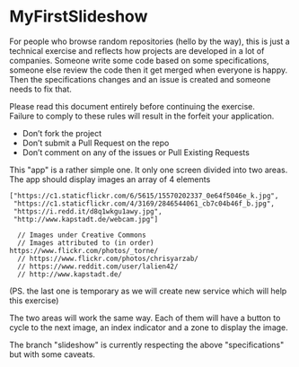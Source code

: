 # MyFirstSlideshow

For people who browse random repositories (hello by the way), this is just a technical exercise and reflects how projects are developed in a lot of companies. Someone write some code based on some specifications, someone else review the code then it get merged when everyone is happy. Then the specifications changes and an issue is created and someone needs to fix that.

Please read this document entirely before continuing the exercise.  
Failure to comply to these rules will result in the forfeit your application.

- Don’t fork the project
- Don’t submit a Pull Request on the repo
- Don’t comment on any of the issues or Pull Existing Requests

This "app" is a rather simple one.
It only one screen divided into two areas. The app should display images an array of 4 elements
``` 
["https://c1.staticflickr.com/6/5615/15570202337_0e64f5046e_k.jpg",
 "https://c1.staticflickr.com/4/3169/2846544061_cb7c04b46f_b.jpg",
 "https://i.redd.it/d8q1wkgu1awy.jpg",
 "http://www.kapstadt.de/webcam.jpg"]
 
  // Images under Creative Commons 
  // Images attributed to (in order) https://www.flickr.com/photos/_torne/
  // https://www.flickr.com/photos/chrisyarzab/
  // https://www.reddit.com/user/lalien42/
  // http://www.kapstadt.de/
```
(PS. the last one is temporary as we will create new service which will help this exercise)

The two areas will work the same way. Each of them will have a button to cycle to the next image, an index indicator and a zone to display the image. 

The branch "slideshow" is currently respecting the above "specifications" but with some caveats.
